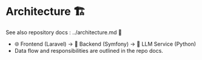 # Architecture 🏗️

See also repository docs : ../architecture.md 🔗

- 🌐 Frontend (Laravel) → 🧱 Backend (Symfony) → 🧠 LLM Service (Python)
- Data flow and responsibilities are outlined in the repo docs.
